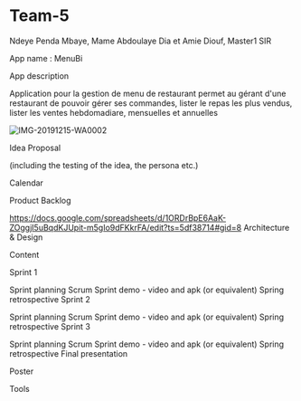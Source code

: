 # Team-5

Ndeye Penda Mbaye, Mame Abdoulaye Dia et Amie Diouf, Master1 SIR

App name
:
MenuBi

App description

Application pour la gestion de menu de restaurant permet au gérant d'une restaurant de pouvoir gérer ses commandes, lister le repas les plus vendus, lister les ventes hebdomadiare, mensuelles et annuelles

![IMG-20191215-WA0002](https://user-images.githubusercontent.com/49824139/70945810-dd901780-204d-11ea-96d4-515f50727e25.jpg)


Idea Proposal

(including the testing of the idea, the persona etc.)

Calendar

Product Backlog

https://docs.google.com/spreadsheets/d/1ORDrBpE6AaK-ZOggjI5uBqdKJUpit-m5gIo9dFKkrFA/edit?ts=5df38714#gid=8
Architecture & Design

Content

Sprint 1

Sprint planning
Scrum
Sprint demo - video and apk (or equivalent)
Spring retrospective
Sprint 2

Sprint planning
Scrum
Sprint demo - video and apk (or equivalent)
Spring retrospective
Sprint 3

Sprint planning
Scrum
Sprint demo - video and apk (or equivalent)
Spring retrospective
Final presentation

Poster

Tools
